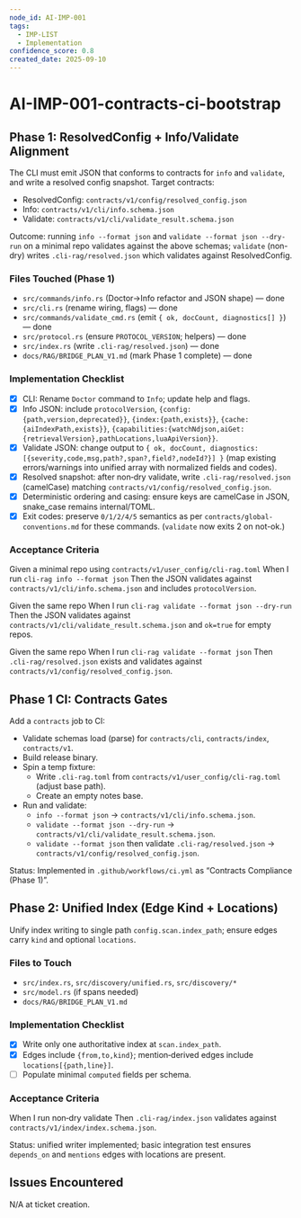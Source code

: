 ```yaml
---
node_id: AI-IMP-001
tags:
  - IMP-LIST
  - Implementation
confidence_score: 0.8
created_date: 2025-09-10
---
```


# AI-IMP-001-contracts-ci-bootstrap

## Phase 1: ResolvedConfig + Info/Validate Alignment
<!-- Define the Current issue, it's scope, and intended remediation -->
<!-- Define a single, measurable outcome. What specific state means we are done? -->
<!-- Link to project docs as relevant or present (eg, adr, imp, log) -->
The CLI must emit JSON that conforms to contracts for `info` and `validate`, and write a resolved config snapshot. Target contracts:
- ResolvedConfig: `contracts/v1/config/resolved_config.json`
- Info: `contracts/v1/cli/info.schema.json`
- Validate: `contracts/v1/cli/validate_result.schema.json`

Outcome: running `info --format json` and `validate --format json --dry-run` on a minimal repo validates against the above schemas; `validate` (non-dry) writes `.cli-rag/resolved.json` which validates against ResolvedConfig.

### Files Touched (Phase 1)
- `src/commands/info.rs` (Doctor→Info refactor and JSON shape) — done
- `src/cli.rs` (rename wiring, flags) — done
- `src/commands/validate_cmd.rs` (emit `{ ok, docCount, diagnostics[] }`) — done
- `src/protocol.rs` (ensure `PROTOCOL_VERSION`; helpers) — done
- `src/index.rs` (write `.cli-rag/resolved.json`) — done
- `docs/RAG/BRIDGE_PLAN_V1.md` (mark Phase 1 complete) — done

### Implementation Checklist
- [x] CLI: Rename `Doctor` command to `Info`; update help and flags.
- [x] Info JSON: include `protocolVersion`, `{config:{path,version,deprecated}}`, `{index:{path,exists}}`, `{cache:{aiIndexPath,exists}}`, `{capabilities:{watchNdjson,aiGet:{retrievalVersion},pathLocations,luaApiVersion}}`.
- [x] Validate JSON: change output to `{ ok, docCount, diagnostics:[{severity,code,msg,path?,span?,field?,nodeId?}] }` (map existing errors/warnings into unified array with normalized fields and codes).
- [x] Resolved snapshot: after non‑dry validate, write `.cli-rag/resolved.json` (camelCase) matching `contracts/v1/config/resolved_config.json`.
- [x] Deterministic ordering and casing: ensure keys are camelCase in JSON, snake_case remains internal/TOML.
- [x] Exit codes: preserve `0/1/2/4/5` semantics as per `contracts/global-conventions.md` for these commands. (`validate` now exits 2 on not-ok.)

### Acceptance Criteria
Given a minimal repo using `contracts/v1/user_config/cli-rag.toml`
When I run `cli-rag info --format json`
Then the JSON validates against `contracts/v1/cli/info.schema.json` and includes `protocolVersion`.

Given the same repo
When I run `cli-rag validate --format json --dry-run`
Then the JSON validates against `contracts/v1/cli/validate_result.schema.json` and `ok=true` for empty repos.

Given the same repo
When I run `cli-rag validate --format json`
Then `.cli-rag/resolved.json` exists and validates against `contracts/v1/config/resolved_config.json`.

## Phase 1 CI: Contracts Gates
Add a `contracts` job to CI:
- Validate schemas load (parse) for `contracts/cli`, `contracts/index`, `contracts/v1`.
- Build release binary.
- Spin a temp fixture:
  - Write `.cli-rag.toml` from `contracts/v1/user_config/cli-rag.toml` (adjust base path).
  - Create an empty notes base.
- Run and validate:
  - `info --format json` → `contracts/v1/cli/info.schema.json`.
  - `validate --format json --dry-run` → `contracts/v1/cli/validate_result.schema.json`.
  - `validate --format json` then validate `.cli-rag/resolved.json` → `contracts/v1/config/resolved_config.json`.

Status: Implemented in `.github/workflows/ci.yml` as “Contracts Compliance (Phase 1)”.

## Phase 2: Unified Index (Edge Kind + Locations)
Unify index writing to single path `config.scan.index_path`; ensure edges carry `kind` and optional `locations`.

### Files to Touch
- `src/index.rs`, `src/discovery/unified.rs`, `src/discovery/*`
- `src/model.rs` (if spans needed)
- `docs/RAG/BRIDGE_PLAN_V1.md`

### Implementation Checklist
- [x] Write only one authoritative index at `scan.index_path`.
- [x] Edges include `{from,to,kind}`; mention‑derived edges include `locations[{path,line}]`.
- [ ] Populate minimal `computed` fields per schema.

### Acceptance Criteria
When I run non‑dry validate
Then `.cli-rag/index.json` validates against `contracts/v1/index/index.schema.json`.

Status: unified writer implemented; basic integration test ensures `depends_on` and `mentions` edges with locations are present.

## Issues Encountered
N/A at ticket creation.
